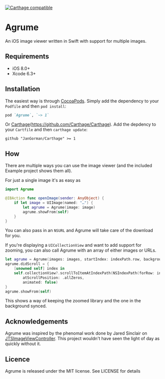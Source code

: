 [![Carthage compatible](https://img.shields.io/badge/Carthage-compatible-4BC51D.svg?style=flat)](https://github.com/Carthage/Carthage)

# Agrume

An iOS image viewer written in Swift with support for multiple images.

## Requirements

- iOS 8.0+
- Xcode 6.3+

## Installation

The easiest way is through [CocoaPods](http://cocoapods.org). Simply add the dependency to your `Podfile` and then `pod install`:

```ruby
pod `Agrume`, `~> 1`
```

Or [Carthage]()(https://github.com/Carthage/Carthage). Add the depdency to your `Cartfile` and then `carthage update`:

```ogdl
github "JanGorman/Carthage" >= 1
```

## How

There are multiple ways you can use the image viewer (and the included Example project shows them all).

For just a single image it's as easy as

```swift
import Agrume

@IBAction func openImage(sender: AnyObject) {
	if let image = UIImage(named: "…") {
		let agrume = Agrume(image: image)
		agrume.showFrom(self)	
	}
}
```

You can also pass in an `NSURL` and Agrume will take care of the download for you.

If you're displaying a `UICollectionView` and want to add support for zooming, you can also call Agrume with an array of either images or URLs.

```swift
let agrume = Agrume(images: images, startIndex: indexPath.row, backgroundBlurStyle: .Light)
agrume.didScroll = {
	[unowned self] index in
    self.collectionView?.scrollToItemAtIndexPath(NSIndexPath(forRow: index, inSection: 0),
    	atScrollPosition: .allZeros,
        animated: false)
}
agrume.showFrom(self)
```

This shows a way of keeping the zoomed library and the one in the background synced.

## Acknowledgements

Agrume was inspired by the phenomal work done by Jared Sinclair on [JTSImageViewController](https://github.com/jaredsinclair/JTSImageViewController). This project wouldn't have seen the light of day as quickly without it.

## Licence

Agrume is released under the MIT license. See LICENSE for details
